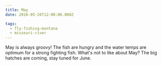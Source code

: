```yaml
---
title: May
date: 2016-05-26T12:00:00.000Z

tags:
  - fly-fishing-montana
  - missouri-river
---
```


May is always groovy! The fish are hungry and the water temps are optimum for a strong fighting fish. What's not to like about May? The big hatches are coming, stay tuned for June.
